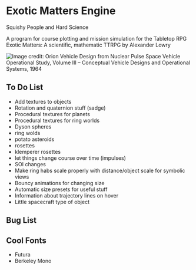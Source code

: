 # Exotic Matters Engine

Squishy People and Hard Science

A program for course plotting and mission simulation for the Tabletop RPG Exotic Matters:
A scientific, mathematic TTRPG by Alexander Lowry

![Image credit: Orion Vehicle Design from Nuclear Pulse Space Vehicle Operational
Study, Volume III – Conceptual Vehicle Designs and Operational Systems, 1964](readme/title-card.png)

## To Do List

* Add textures to objects
* Rotation and quaternion stuff (sadge)
* Procedural textures for planets
* Procedural textures for ring worlds
* Dyson spheres
* ring wolds
* potato asteroids
* rosettes
* klemperer rosettes
* let things change course over time (impulses)
* SOI changes
* Make ring habs scale properly with distance/object scale for symbolic views
* Bouncy animations for changing size
* Automatic size presets for useful stuff
* Information about trajectory lines on hover
* Little spacecraft type of object

## Bug List



## Cool Fonts

* Futura
* Berkeley Mono
